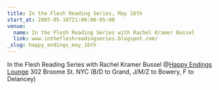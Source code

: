 ```yaml
---
title: In the Flesh Reading Series, May 16th
start_at: 2007-05-16T21:00:00-05:00
venue:
  name: In the Flesh Reading Series with Rachel Kramer Bussel
  link: www.inthefleshreadingseries.blogspot.com/
_slug: happy_endings_may_16th
---
```


In the Flesh Reading Series with Rachel Kramer Bussel @[Happy Endings Lounge](http://www.happyendinglounge.com "Happy Endings Lounge")
302 Broome St. NYC
(B/D to Grand, J/M/Z to Bowery, F to Delancey)
